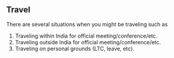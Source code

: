 ## Travel 

There are several situations when you might be traveling such as

1. Traveling within India for official meeting/conference/etc. 
2. Traveling outside India for official meeting/conference/etc.
3. Traveling on personal grounds (LTC, leave, etc).
